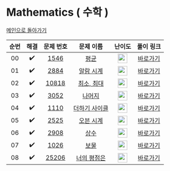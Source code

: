 # Mathematics ( 수학 )

[메인으로 돌아가기](https://github.com/hhcczz/baekjoon)


|          순번          |        해결         |        문제 번호         |        문제 이름         |         난이도          |        풀이 링크         |
| :-----: | :-----: | :-----: | :-----: | :-----: | :-----: |
| 00 |  :heavy_check_mark:  | <a href="https://www.acmicpc.net/problem/1546" target="_blank">1546</a> | <a href="https://www.acmicpc.net/problem/1546" target="_blank">평균</a> | <img height="25px" width="25px" src="https://static.solved.ac/tier_small/5.svg"/> | <a href="https://github.com/hhcczz/BaekJoon/blob/main/Solution/Mathematics/1546">바로가기</a> |
| 01 |  :heavy_check_mark:  | <a href="https://www.acmicpc.net/problem/2884" target="_blank">2884</a> | <a href="https://www.acmicpc.net/problem/2884" target="_blank">알람 시계</a> | <img height="25px" width="25px" src="https://static.solved.ac/tier_small/3.svg"/> | <a href="https://github.com/hhcczz/BaekJoon/blob/main/Solution/Mathematics/2884">바로가기</a> |
| 02 |  :heavy_check_mark:  | <a href="https://www.acmicpc.net/problem/10818" target="_blank">10818</a> | <a href="https://www.acmicpc.net/problem/10818" target="_blank">최소, 최대</a> | <img height="25px" width="25px" src="https://static.solved.ac/tier_small/3.svg"/> | <a href="https://github.com/hhcczz/BaekJoon/blob/main/Solution/Mathematics/10818">바로가기</a> |
| 03 |  :heavy_check_mark:  | <a href="https://www.acmicpc.net/problem/3052" target="_blank">3052</a> | <a href="https://www.acmicpc.net/problem/3052" target="_blank">나머지</a> | <img height="25px" width="25px" src="https://static.solved.ac/tier_small/4.svg"/> | <a href="https://github.com/hhcczz/BaekJoon/blob/main/Solution/Mathematics/3052">바로가기</a> |
| 04 |  :heavy_check_mark:  | <a href="https://www.acmicpc.net/problem/1110" target="_blank">1110</a> | <a href="https://www.acmicpc.net/problem/1110" target="_blank">더하기 사이클</a> | <img height="25px" width="25px" src="https://static.solved.ac/tier_small/5.svg"/> | <a href="https://github.com/hhcczz/BaekJoon/blob/main/Solution/Mathematics/1110">바로가기</a> |
| 05 |  :heavy_check_mark:  | <a href="https://www.acmicpc.net/problem/2525" target="_blank">2525</a> | <a href="https://www.acmicpc.net/problem/2525" target="_blank">오븐 시계</a> | <img height="25px" width="25px" src="https://static.solved.ac/tier_small/3.svg"/> | <a href="https://github.com/hhcczz/BaekJoon/blob/main/Solution/Mathematics/2525">바로가기</a> |
| 06 |  :heavy_check_mark:  | <a href="https://www.acmicpc.net/problem/2908" target="_blank">2908</a> | <a href="https://www.acmicpc.net/problem/2908" target="_blank">상수</a> | <img height="25px" width="25px" src="https://static.solved.ac/tier_small/4.svg"/> | <a href="https://github.com/hhcczz/BaekJoon/blob/main/Solution/Mathematics/2908">바로가기</a> |
| 07 |  :heavy_check_mark:  | <a href="https://www.acmicpc.net/problem/1026" target="_blank">1026</a> | <a href="https://www.acmicpc.net/problem/1026" target="_blank">보물</a> | <img height="25px" width="25px" src="https://static.solved.ac/tier_small/7.svg"/> | <a href="https://github.com/hhcczz/BaekJoon/blob/main/Solution/Mathematics/1026">바로가기</a> |
| 08 |  :heavy_check_mark:  | <a href="https://www.acmicpc.net/problem/25206" target="_blank">25206</a> | <a href="https://www.acmicpc.net/problem/25206" target="_blank">너의 평점은</a> | <img height="25px" width="25px" src="https://static.solved.ac/tier_small/6.svg"/> | <a href="https://github.com/hhcczz/BaekJoon/blob/main/Solution/Mathematics/25206">바로가기</a> |


